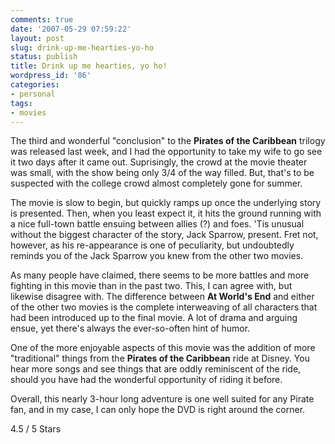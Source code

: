 ```yaml
---
comments: true
date: '2007-05-29 07:59:22'
layout: post
slug: drink-up-me-hearties-yo-ho
status: publish
title: Drink up me hearties, yo ho!
wordpress_id: '86'
categories:
- personal
tags:
- movies
---
```


The third and wonderful "conclusion" to the <strong>Pirates of the Caribbean</strong> trilogy was released last week, and I had the opportunity to take my wife to go see it two days after it came out. Suprisingly, the crowd at the movie theater was small, with the show being only 3/4 of the way filled. But, that's to be suspected with the college crowd almost completely gone for summer.

The movie is slow to begin, but quickly ramps up once the underlying story is presented. Then, when you least expect it, it hits the ground running with a nice full-town battle ensuing between allies (?) and foes. 'Tis unusual without the biggest character of the story, Jack Sparrow, present. Fret not, however, as his re-appearance is one of peculiarity, but undoubtedly reminds you of the Jack Sparrow you knew from the other two movies. 

As many people have claimed, there seems to be more battles and more fighting in this movie than in the past two. This, I can agree with, but likewise disagree with. The difference between <strong>At World's End</strong> and either of the other two movies is the complete interweaving of all characters that had been introduced up to the final movie. A lot of drama and arguing ensue, yet there's always the ever-so-often hint of humor. 

One of the more enjoyable aspects of this movie was the addition of more "traditional" things from the <strong>Pirates of the Caribbean</strong> ride at Disney. You hear more songs and see things that are oddly reminiscent of the ride, should you have had the wonderful opportunity of riding it before. 

Overall, this nearly 3-hour long adventure is one well suited for any Pirate fan, and in my case, I can only hope the DVD is right around the corner.

4.5 / 5 Stars
